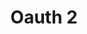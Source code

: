 ---
title: Oauth 2
subtitle: 
standard_id: Oauth 2.0
type: interoperability
last_updated: 2012
rationale: "To enable multiple systems to work together, it's best to have a centralised authorisation method - ie. single sign on"
purpose: "The OAuth 2.0 authorization framework enables a third-party
   application to obtain limited access to an HTTP service, either on
   behalf of a resource owner by orchestrating an approval interaction
   between the resource owner and the HTTP service, or by allowing the
   third-party application to obtain access on its own behalf. "
license: Copyright (c) 2012 IETF Trust and the persons identified as the
   document authors.
owner: Internet Engineering Task Force (IETF)
standard_url: https://oauth.net/2/
---
